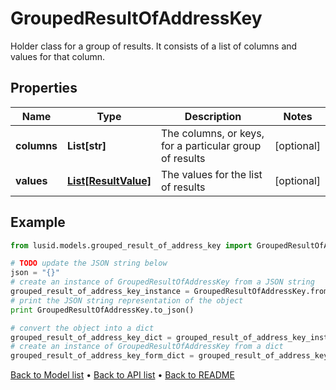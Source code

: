 # GroupedResultOfAddressKey

Holder class for a group of results. It consists of a list of columns and values for that column.

## Properties
Name | Type | Description | Notes
------------ | ------------- | ------------- | -------------
**columns** | **List[str]** | The columns, or keys, for a particular group of results | [optional] 
**values** | [**List[ResultValue]**](ResultValue.md) | The values for the list of results | [optional] 

## Example

```python
from lusid.models.grouped_result_of_address_key import GroupedResultOfAddressKey

# TODO update the JSON string below
json = "{}"
# create an instance of GroupedResultOfAddressKey from a JSON string
grouped_result_of_address_key_instance = GroupedResultOfAddressKey.from_json(json)
# print the JSON string representation of the object
print GroupedResultOfAddressKey.to_json()

# convert the object into a dict
grouped_result_of_address_key_dict = grouped_result_of_address_key_instance.to_dict()
# create an instance of GroupedResultOfAddressKey from a dict
grouped_result_of_address_key_form_dict = grouped_result_of_address_key.from_dict(grouped_result_of_address_key_dict)
```
[Back to Model list](../README.md#documentation-for-models) &#8226; [Back to API list](../README.md#documentation-for-api-endpoints) &#8226; [Back to README](../README.md)


